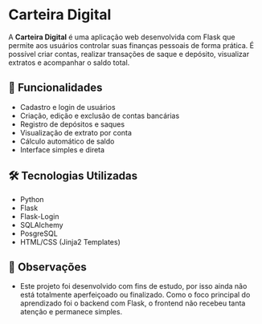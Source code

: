 # Carteira Digital

A **Carteira Digital** é uma aplicação web desenvolvida com Flask que permite aos usuários controlar suas finanças pessoais de forma prática. É possível criar contas, realizar transações de saque e depósito, visualizar extratos e acompanhar o saldo total.

## 🔧 Funcionalidades

- Cadastro e login de usuários
- Criação, edição e exclusão de contas bancárias
- Registro de depósitos e saques
- Visualização de extrato por conta
- Cálculo automático de saldo
- Interface simples e direta

## 🛠️ Tecnologias Utilizadas

- Python
- Flask
- Flask-Login
- SQLAlchemy
- PosgreSQL
- HTML/CSS (Jinja2 Templates)

## 📌 Observações

- Este projeto foi desenvolvido com fins de estudo, por isso ainda não está totalmente aperfeiçoado ou finalizado. Como o foco principal do aprendizado foi o backend com Flask, o frontend não recebeu tanta atenção e permanece simples.
